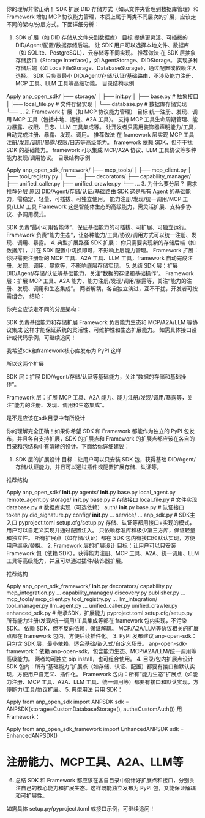 你的理解非常正确！
SDK 扩展 DID 存储方式（如从文件夹管理到数据库管理）和 Framework 增加 MCP 协议能力管理，本质上属于两类不同层次的扩展，应该走不同的架构/分层方式。下面详细分析：

1. SDK 扩展（如 DID 存储从文件夹到数据库）
目标
提供更灵活、可插拔的 DID/Agent/配置/数据存储后端。
让 SDK 用户可以选择本地文件、数据库（如 SQLite、PostgreSQL）、云存储等不同实现。
推荐做法
在 SDK 层抽象存储接口（Storage Interface），如 AgentStorage、DIDStorage。
实现多种存储后端（如 LocalFileStorage、DatabaseStorage），通过配置或依赖注入选择。
SDK 只负责最小 DID/Agent/存储/认证/基础路由，不涉及能力注册、MCP 工具、LLM 工具等高级功能。
目录结构示例

Apply
anp_open_sdk/
  ├── storage/
  │     ├── __init__.py
  │     ├── base.py         # 抽象接口
  │     ├── local_file.py   # 文件存储实现
  │     └── database.py     # 数据库存储实现
  └── ...
2. Framework 扩展（如 MCP 协议能力管理）
目标
统一注册、发现、调用 MCP 工具（包括本地、远程、A2A 工具）。
支持 MCP 工具生命周期管理、能力暴露、权限、日志、LLM 工具集成等。
让开发者只需用装饰器声明能力/工具，自动完成注册、暴露、发现、调用。
推荐做法
在 framework 层实现 MCP 工具注册/发现/调用/暴露/权限/日志等高级能力。
framework 依赖 SDK，但不干扰 SDK 的基础能力。
framework 可以集成 MCP/A2A 协议、LLM 工具协议等多种能力发现/调用协议。
目录结构示例

Apply
anp_open_sdk_framework/
  ├── mcp_tools/
  │     ├── mcp_client.py
  │     ├── tool_registry.py
  │     └── ...
  ├── decorators/
  ├── capability_manager/
  ├── unified_caller.py
  ├── unified_crawler.py
  └── ...
3. 为什么要分层？
需求	推荐分层	原因
DID/Agent/存储/认证/基础路由	SDK	这是所有 Agent 的基础能力，需稳定、轻量、可插拔、可独立使用。
能力注册/发现/统一调用/MCP 工具/LLM 工具	Framework	这是智能体生态的高级能力，需灵活扩展、支持多协议、多调用模式。

SDK 负责“最小可用智能体”，保证基础能力的可插拔、可扩展、可独立运行。
Framework 负责“能力生态”，让各种能力/工具/协议/调用方式可以统一注册、发现、调用、暴露。
4. 典型扩展路径
SDK 扩展：
你只需要实现新的存储后端（如数据库），并在 SDK 配置中切换即可，不影响上层能力管理。
Framework 扩展：
你只需要注册新的 MCP 工具、A2A 工具、LLM 工具，framework 自动完成注册、发现、调用、暴露等，不影响底层存储实现。
5. 总结
SDK 层：扩展 DID/Agent/存储/认证等基础能力，关注“数据的存储和基础操作”。
Framework 层：扩展 MCP 工具、A2A 能力、能力注册/发现/调用/暴露等，关注“能力的注册、发现、调用和生态集成”。
两者解耦，各自独立演进，互不干扰，开发者可按需组合。
结论：

你完全应该走不同的分层架构：

SDK 负责基础能力和存储扩展
Framework 负责能力生态和 MCP/A2A/LLM 等协议集成
这样才能保证系统的灵活性、可维护性和生态扩展能力。
如需具体接口设计或代码示例，可继续追问！






我希望sdk和framework核心库发布为 PyPI 这样

所以这两个扩展

SDK 层：扩展 DID/Agent/存储/认证等基础能力，关注“数据的存储和基础操作”。

Framework 层：扩展 MCP 工具、A2A 能力、能力注册/发现/调用/暴露等，关注“能力的注册、发现、调用和生态集成”。



是不是应该在sdk目录中有所设计

你的理解完全正确！如果你希望 SDK 和 Framework 都能作为独立的 PyPI 包发布，并且各自支持扩展，SDK 的扩展点和 Framework 的扩展点都应该在各自的目录和包结构中有清晰的设计。下面给你详细建议：

1. SDK 层的扩展设计
目标：让用户可以只安装 SDK 包，获得基础 DID/Agent/存储/认证能力，并且可以通过插件或配置扩展存储、认证等。

推荐结构

Apply
anp_open_sdk/
  __init__.py
  agents/
    __init__.py
    base.py
    local_agent.py
    remote_agent.py
  storage/
    __init__.py
    base.py         # 存储接口
    local_file.py   # 文件实现
    database.py     # 数据库实现（可选依赖）
  auth/
    __init__.py
    base.py         # 认证接口
    token.py
    did_signature.py
  config/
    __init__.py
    ...
  service/
    ...
  anp_sdk.py        # SDK主入口
  pyproject.toml
  setup.cfg/setup.py
存储、认证等都用接口+实现的模式，用户可以自定义实现并通过配置注入。
只依赖标准库和极少第三方库，保证轻量和独立性。
所有扩展点（如存储/认证）都在 SDK 包内有接口和默认实现，方便用户继承/替换。
2. Framework 层的扩展设计
目标：让用户可以只安装 Framework 包（依赖 SDK），获得能力注册、MCP 工具、A2A、统一调用、LLM 工具等高级能力，并且可以通过插件/装饰器扩展。

推荐结构

Apply
anp_open_sdk_framework/
  __init__.py
  decorators/
    capability.py
    mcp_integration.py
    ...
  capability_manager/
    discovery.py
    publisher.py
    ...
  mcp_tools/
    mcp_client.py
    tool_registry.py
    ...
  llm_integration/
    tool_manager.py
    llm_agent.py
    ...
  unified_caller.py
  unified_crawler.py
  enhanced_sdk.py      # 继承SDK，扩展能力
  pyproject.toml
  setup.cfg/setup.py
所有能力注册/发现/统一调用/工具集成等都在 framework 包内实现，不污染 SDK。
依赖 SDK，但不反向依赖，保证解耦。
MCP/A2A/LLM等协议相关的扩展点都在 framework 包内，方便后续插件化。
3. PyPI 发布建议
anp-open-sdk：只包含 SDK 层，最小依赖，适合基础/嵌入式/自定义场景。
anp-open-sdk-framework：依赖 anp-open-sdk，包含能力生态、MCP/A2A/LLM/统一调用等高级能力。
两者均可独立 pip install，也可组合使用。
4. 目录/包内扩展点设计
SDK 包内：所有“基础能力”扩展点（如存储、认证、配置）都要有接口和默认实现，方便用户自定义、插件化。
Framework 包内：所有“能力生态”扩展点（如能力注册、MCP 工具、A2A、LLM 工具、统一调用等）都要有接口和默认实现，方便能力/工具/协议扩展。
5. 典型用法
只用 SDK：

Apply
from anp_open_sdk import ANPSDK
sdk = ANPSDK(storage=CustomDatabaseStorage(), auth=CustomAuth())
用 Framework：

Apply
from anp_open_sdk_framework import EnhancedANPSDK
sdk = EnhancedANPSDK()
# 注册能力、MCP工具、A2A、LLM等
6. 总结
SDK 和 Framework 都应该在各自目录中设计好扩展点和接口，分别关注自己的核心能力和扩展生态。这样既能独立发布为 PyPI 包，又能保证解耦和可扩展性。

如需具体 setup.py/pyproject.toml 或接口示例，可继续追问！